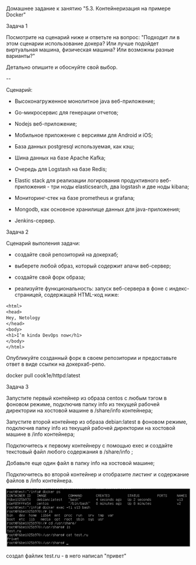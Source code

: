 Домашнее задание к занятию "5.3. Контейнеризация на примере Docker"

Задача 1

Посмотрите на сценарий ниже и ответьте на вопрос: "Подходит ли в этом сценарии использование докера? Или лучше подойдет виртуальная машина, физическая машина? Или возможны разные варианты?"

Детально опишите и обоснуйте свой выбор.

--

Сценарий:

* Высоконагруженное монолитное java веб-приложение;

* Go-микросервис для генерации отчетов;

* Nodejs веб-приложение;

* Мобильное приложение c версиями для Android и iOS;

* База данных postgresql используемая, как кэш;

* Шина данных на базе Apache Kafka;

* Очередь для Logstash на базе Redis;

* Elastic stack для реализации логирования продуктивного веб-приложения - три ноды elasticsearch, два logstash и две ноды kibana;

* Мониторинг-стек на базе prometheus и grafana;

* Mongodb, как основное хранилище данных для java-приложения;

* Jenkins-сервер.

Задача 2

Сценарий выполения задачи:

* создайте свой репозиторий на докерхаб;

* выберете любой образ, который содержит апачи веб-сервер;

* создайте свой форк образа;

* реализуйте функциональность: запуск веб-сервера в фоне с индекс-страницей, содержащей HTML-код ниже:

```
<html>
<head>
Hey, Netology
</head>
<body>
<h1>I’m kinda DevOps now</h1>
</body>
</html>

```

Опубликуйте созданный форк в своем репозитории и предоставьте ответ в виде ссылки на докерхаб-репо.

docker pull cook1e/httpd:latest


Задача 3

Запустите первый контейнер из образа centos c любым тэгом в фоновом режиме, подключив папку info из текущей рабочей директории на хостовой машине в /share/info контейнера;

Запустите второй контейнер из образа debian:latest в фоновом режиме, подключив папку info из текущей рабочей директории на хостовой машине в /info контейнера;

Подключитесь к первому контейнеру с помощью exec и создайте текстовый файл любого содержания в /share/info ;

Добавьте еще один файл в папку info на хостовой машине;

Подключитесь во второй контейнер и отобразите листинг и содержание файлов в /info контейнера.

![alt tag](https://github.com/avo1yanskiy/devops-netology/blob/main/virt-homeworks/image/Screenshot_10.png " docker")

создал файлик test.ru - в него написал "привет"